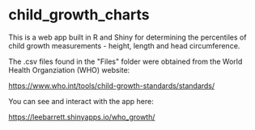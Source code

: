 # child_growth_charts
This is a web app built in R and Shiny for determining the percentiles of child growth measurements - height, length and head circumference.

The .csv files found in the "Files" folder were obtained from the World Health Organziation (WHO) website:

https://www.who.int/tools/child-growth-standards/standards/

You can see and interact with the app here:

https://leebarrett.shinyapps.io/who_growth/
